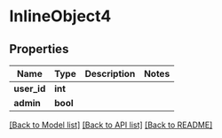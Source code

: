 # InlineObject4

## Properties
Name | Type | Description | Notes
------------ | ------------- | ------------- | -------------
**user_id** | **int** |  | 
**admin** | **bool** |  | 

[[Back to Model list]](../README.md#documentation-for-models) [[Back to API list]](../README.md#documentation-for-api-endpoints) [[Back to README]](../README.md)


